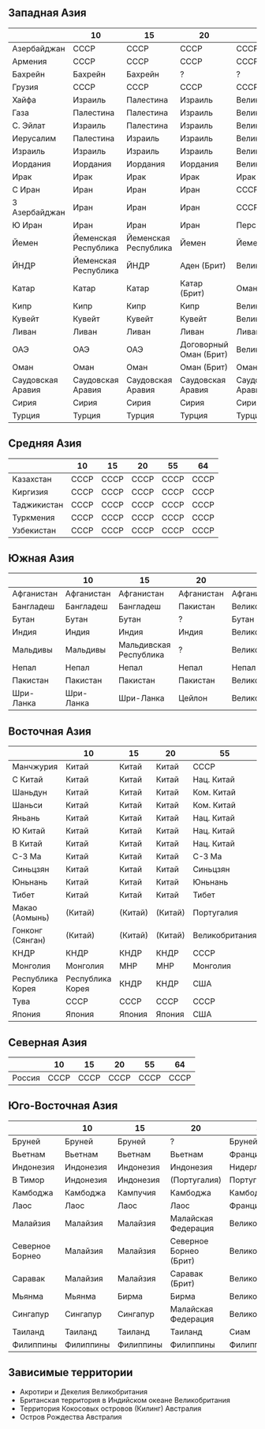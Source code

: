 ## Западная Азия

|                   |10                     |15                     |20                     |55                 |64 |
|-------------------|-----------------------|-----------------------|-----------------------|-------------------|---|
|Азербайджан        |СССР                   |СССР                   |СССР                   |СССР               |СССР               |
|Армения            |СССР                   |СССР                   |СССР                   |СССР               |СССР               |
|Бахрейн            |Бахрейн                |Бахрейн                |?                      |?                  |?                  |
|Грузия             |СССР                   |СССР                   |СССР                   |СССР               |СССР               |
|Хайфа              |Израиль                |Палестина              |Израиль                |Великобритания     |Великобритания     |
|Газа               |Палестина              |Палестина              |Израиль                |Великобритания     |Великобритания     |
|С. Эйлат           |Израиль                |Палестина              |Израиль                |Великобритания     |Великобритания     |
|Иерусалим          |Палестина              |Израиль                |Израиль                |Великобритания     |Великобритания     |
|Израиль            |Израиль                |Израиль                |Израиль                |Великобритания     |Великобритания     |
|Иордания           |Иордания               |Иордания               |Иордания               |Великобритания     |Великобритания     |
|Ирак               |Ирак                   |Ирак                   |Ирак                   |Ирак               |Ирак               |
|С Иран             |Иран                   |Иран                   |Иран                   |СССР               |Персия             |
|З Азербайджан      |Иран                   |Иран                   |Иран                   |СССР               |Персия             |
|Ю Иран             |Иран                   |Иран                   |Иран                   |Персия             |Персия             |
|Йемен              |Йеменская Республика   |Йеменская Республика   |Йемен                  |Йемен              |Йемен              |
|ЙНДР               |Йеменская Республика   |ЙНДР                   |Аден (Брит)            |Великобритания     |Великобритания     |
|Катар              |Катар                  |Катар                  |Катар (Брит)           |Оман               |Великобритания     |
|Кипр               |Кипр                   |Кипр                   |Кипр                   |Великобритания     |Великобритания     |
|Кувейт             |Кувейт                 |Кувейт                 |Кувейт                 |Великобритания     |Великобритания     |
|Ливан              |Ливан                  |Ливан                  |Ливан                  |Ливан              |Франция            |
|ОАЭ                |ОАЭ                    |ОАЭ                    |Договорный Оман (Брит) |Великобритания     |Великобритания     |
|Оман               |Оман                   |Оман                   |Оман (Брит)            |Оман               |Оман               |
|Саудовская Аравия  |Саудовская Аравия      |Саудовская Аравия      |Саудовская Аравия      |Саудовская Аравия  |Саудовская Аравия  |
|Сирия              |Сирия                  |Сирия                  |Сирия                  |Сирия              |Франция            |
|Турция             |Турция                 |Турция                 |Турция                 |Турция             |Турция             |

## Средняя Азия

|               |10     |15     |20     |55     |64     |
|---------------|-------|-------|-------|-------|-------|
|Казахстан      |СССР   |СССР   |СССР   |СССР   |СССР   |
|Киргизия       |СССР   |СССР   |СССР   |СССР   |СССР   |
|Таджикистан    |СССР   |СССР   |СССР   |СССР   |СССР   |
|Туркмения      |СССР   |СССР   |СССР   |СССР   |СССР   |
|Узбекистан     |СССР   |СССР   |СССР   |СССР   |СССР   |

## Южная Азия

|           |10         |15                     |20         |55             |64             |
|-----------|-----------|-----------------------|-----------|---------------|---------------|
|Афганистан |Афганистан |Афганистан             |Афганистан |Афганистан     |Афганистан     |
|Бангладеш  |Бангладеш  |Бангладеш              |Пакистан   |Великобритания |Великобритания |
|Бутан      |Бутан      |Бутан                  |?          |Бутан          |Бутан          |
|Индия      |Индия      |Индия                  |Индия      |Великобритания |Великобритания |
|Мальдивы   |Мальдивы   |Мальдивская Республика |?          |Великобритания |Великобритания |
|Непал      |Непал      |Непал                  |Непал      |Непал          |Непал          |
|Пакистан   |Пакистан   |Пакистан               |Пакистан   |Великобритания |Великобритания |
|Шри-Ланка  |Шри-Ланка  |Шри-Ланка              |Цейлон     |Великобритания |Великобритания |

## Восточная Азия

|                   |10                 |15         |20         |55             |64             |
|-------------------|-------------------|-----------|-----------|---------------|---------------|
|Манчжурия          |Китай              |Китай      |Китай      |СССР           |Манчжоу-Го     |
|С Китай            |Китай              |Китай      |Китай      |Нац. Китай     |Манчжоу-Го     |
|Шаньдун            |Китай              |Китай      |Китай      |Ком. Китай     |Япония         |
|Шаньси             |Китай              |Китай      |Китай      |Ком. Китай     |Шаньси         |
|Яньань             |Китай              |Китай      |Китай      |Нац. Китай     |Ком. Китай     |
|Ю Китай            |Китай              |Китай      |Китай      |Нац. Китай     |Клика Гуанси   |
|В Китай            |Китай              |Китай      |Китай      |Нац. Китай     |Нац. Китай     |
|С-З Ма             |Китай              |Китай      |Китай      |С-З Ма         |С-З Ма         |
|Синьцзян           |Китай              |Китай      |Китай      |Синьцзян       |Синьцзян       |
|Юньнань            |Китай              |Китай      |Китай      |Юньнань        |Юньнань        |
|Тибет              |Китай              |Китай      |Китай      |Тибет          |Тибет          |
|Макао (Аомынь)     |(Китай)            |(Китай)    |(Китай)    |Португалия     |Португалия     |
|Гонконг (Сянган)   |(Китай)            |(Китай)    |(Китай)    |Великобритания |Великобритания |
|КНДР               |КНДР               |КНДР       |КНДР       |СССР           |Япония         |
|Монголия           |Монголия           |МНР        |МНР        |Монголия       |Монголия       |
|Республика Корея   |Республика Корея   |КНДР       |КНДР       |США            |Япония         |
|Тува               |СССР               |СССР       |СССР       |СССР           |Тува           |
|Япония             |Япония             |Япония     |Япония     |США            |Япония         |

## Северная Азия

|       |10     |15     |20     |55     |64     |
|-------|-------|-------|-------|-------|-------|
|Россия |СССР   |СССР   |СССР   |СССР   |СССР   |

## Юго-Восточная Азия

|                   |10         |15         |20                     |55             |64             |
|-------------------|-----------|-----------|-----------------------|---------------|---------------|
|Бруней             |Бруней     |Бруней     |?                      |Бруней         |Великобритания |
|Вьетнам            |Вьетнам    |Вьетнам    |Вьетнам                |Франция        |Франция        |
|Индонезия          |Индонезия  |Индонезия  |Индонезия              |Нидерланды     |Нидерланды     |
|В Тимор            |Индонезия  |Индонезия  |(Португалия)           |Португалия     |Португалия     |
|Камбоджа           |Камбоджа   |Кампучия   |Камбоджа               |Камбоджа       |Франция        |
|Лаос               |Лаос       |Лаос       |Лаос                   |Франция        |Франция        |
|Малайзия           |Малайзия   |Малайзия   |Малайская Федерация    |Великобритания |Великобритания |
|Северное Борнео    |Малайзия   |Малайзия   |Северное Борнео (Брит) |Великобритания |Великобритания |
|Саравак            |Малайзия   |Малайзия   |Саравак (Брит)         |Великобритания |Великобритания |
|Мьянма             |Мьянма     |Бирма      |Бирма                  |Великобритания |Великобритания |
|Сингапур           |Сингапур   |Сингапур   |Малайская Федерация    |Великобритания |Великобритания |
|Таиланд            |Таиланд    |Таиланд    |Таиланд                |Сиам           |Сиам           |
|Филиппины          |Филиппины  |Филиппины  |Филиппины              |Филиппины      |Филиппины      |

## Зависимые территории

*   Акротири и Декелия                          Великобритания
*   Британская территория в Индийском океане    Великобритания
*   Территория Кокосовых островов (Килинг)      Австралия
*   Остров Рождества                            Австралия
